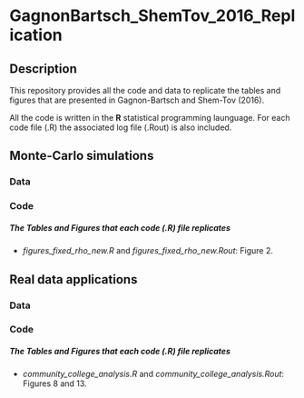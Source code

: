 # GagnonBartsch_ShemTov_2016_Replication

## Description 
This repository provides all the code and data to replicate the tables and figures that are presented in Gagnon-Bartsch and Shem-Tov (2016). 

All the code is written in the **R** statistical programming launguage. For each code file (.R) the associated log file (.Rout) is also included.

## Monte-Carlo simulations

### Data

### Code
##### **The Tables and Figures that each code (.R) file replicates**  
* *figures_fixed_rho_new.R* and *figures_fixed_rho_new.Rout*: Figure 2.


## Real data applications
### Data 

### Code
##### **The Tables and Figures that each code (.R) file replicates**  
* *community_college_analysis.R* and *community_college_analysis.Rout*: Figures 8 and 13.    

